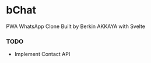 # bChat

PWA WhatsApp Clone Built by Berkin AKKAYA with Svelte

### TODO

  -  Implement Contact API
